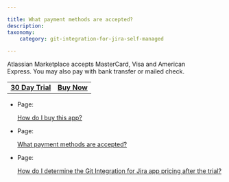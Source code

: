 ```yaml
---

title: What payment methods are accepted?
description:
taxonomy:
    category: git-integration-for-jira-self-managed

---
```

Atlassian Marketplace accepts MasterCard, Visa and American Express. You may also pay with bank transfer or mailed check.

|     |     |
| --- | --- |
| [**30 Day Trial**](https://my.atlassian.com/addon/try/com.xiplink.jira.git.jira_git_plugin) | [**Buy Now**](https://my.atlassian.com/purchase/buyaddon?key=com.xiplink.jira.git.jira_git_plugin) |

*   Page:

    [How do I buy this app?](/wiki/spaces/GIJDC/pages/2053865599)

*   Page:

    [What payment methods are accepted?](/wiki/spaces/GIJDC/pages/2053832862)

*   Page:

    [How do I determine the Git Integration for Jira app pricing after the trial?](/wiki/spaces/GIJDC/pages/2053472453)